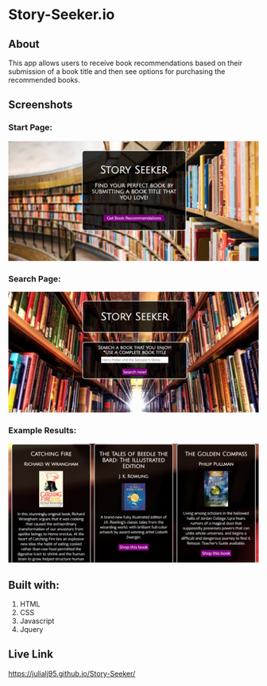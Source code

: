 # Story-Seeker.io
## About
This app allows users to receive book recommendations based on their submission of a book title and then see options for purchasing the recommended books. 
## Screenshots
### Start Page:
![Start Page](/images/start-page.png)
### Search Page:
![Search Page](/images/search-page.png)
### Example Results:
![Example Results](/images/example-results.png)
## Built with:
1. HTML
2. CSS
3. Javascript
4. Jquery
## Live Link
https://julialj95.github.io/Story-Seeker/
